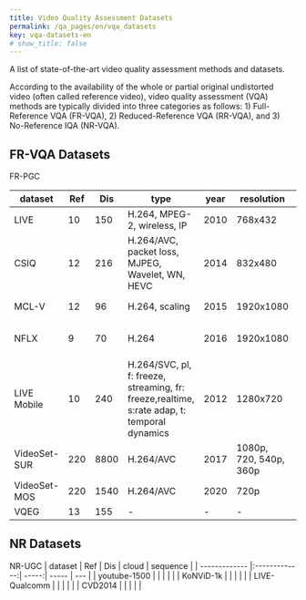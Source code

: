 ```yaml
---
title: Video Quality Assessment Datasets
permalink: /qa_pages/en/vqa_datasets
key: vqa-datasets-en
# show_title: false
---
```


A list of state-of-the-art video quality assessment methods and datasets. 

According to the availability of the whole or partial original undistorted video (often called reference video), video quality assessment (VQA) methods are typically divided into three categories as follows: 1) Full-Reference VQA (FR-VQA), 2) Reduced-Reference VQA (RR-VQA), and 3) No-Reference IQA (NR-VQA).

## FR-VQA Datasets

FR-PGC

| dataset | Ref | Dis | type | year | resolution | fps | label | cloud | sequence |
| -------------|----|-----|-----|-------|------------|-----|-------|-----|-----|
| LIVE | 10 | 150 | H.264, MPEG-2, wireless, IP | 2010 | 768x432 | 25, 50 | DMOS | Y | N |
| CSIQ | 12 | 216 | H.264/AVC, packet loss, MJPEG, Wavelet, WN, HEVC | 2014 | 832x480 | 24, 25, 30, 50, 60 | DMOS | Y | N |
| MCL-V | 12 | 96 | H.264, scaling | 2015 | 1920x1080 | 24, 30 | DMOS | Y | N |
| NFLX | 9 | 70 | H.264 | 2016 | 1920x1080 | 24, 25, 30 | DMOS | Y | N |
| LIVE Mobile | 10 | 240 | H.264/SVC, pl, f: freeze, streaming, fr: freeze,realtime, s:rate adap, t: temporal dynamics | 2012 | 1280x720 | 30 | DMOS | Y | N |
| VideoSet-SUR | 220 | 8800 | H.264/AVC | 2017 | 1080p, 720, 540p, 360p | 24, 30 | JND/SUR | Y | Y |
| VideoSet-MOS | 220 | 1540 | H.264/AVC | 2020 | 720p | 24, 30 | DMOS | Y | Y |
| VQEG | 13 | 155 | - | - | - | - | Y | Y | Y |


## NR Datasets



NR-UGC
| dataset       | Ref           | Dis   | cloud | sequence |
| ------------- |:-------------:| -----:| ----- | --- |
| youtube-1500 | | | | |
| KoNViD-1k | | | | |
| LIVE-Qualcomm | | | | |
| CVD2014 | | | | |
